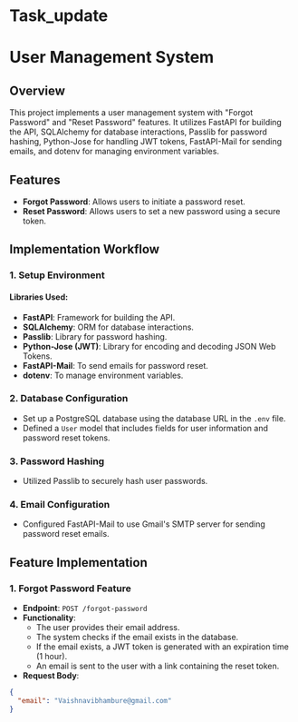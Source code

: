 # Task_update
# User Management System

## Overview
This project implements a user management system with "Forgot Password" and "Reset Password" features. It utilizes FastAPI for building the API, SQLAlchemy for database interactions, Passlib for password hashing, Python-Jose for handling JWT tokens, FastAPI-Mail for sending emails, and dotenv for managing environment variables.

## Features
- **Forgot Password**: Allows users to initiate a password reset.
- **Reset Password**: Allows users to set a new password using a secure token.

## Implementation Workflow

### 1. Setup Environment
#### Libraries Used:
- **FastAPI**: Framework for building the API.
- **SQLAlchemy**: ORM for database interactions.
- **Passlib**: Library for password hashing.
- **Python-Jose (JWT)**: Library for encoding and decoding JSON Web Tokens.
- **FastAPI-Mail**: To send emails for password reset.
- **dotenv**: To manage environment variables.

### 2. Database Configuration
- Set up a PostgreSQL database using the database URL in the `.env` file.
- Defined a `User` model that includes fields for user information and password reset tokens.

### 3. Password Hashing
- Utilized Passlib to securely hash user passwords.

### 4. Email Configuration
- Configured FastAPI-Mail to use Gmail's SMTP server for sending password reset emails.

## Feature Implementation

### 1. Forgot Password Feature
- **Endpoint**: `POST /forgot-password`
- **Functionality**:
  - The user provides their email address.
  - The system checks if the email exists in the database.
  - If the email exists, a JWT token is generated with an expiration time (1 hour).
  - An email is sent to the user with a link containing the reset token.
- **Request Body**:
```json
{
  "email": "Vaishnavibhambure@gmail.com"
}
